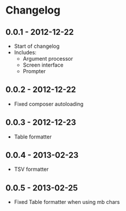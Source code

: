 # Changelog

## 0.0.1 - 2012-12-22
* Start of changelog
* Includes:
    - Argument processor
    - Screen interface
    - Prompter

## 0.0.2 - 2012-12-22
* Fixed composer autoloading

## 0.0.3 - 2012-12-23
* Table formatter

## 0.0.4 - 2013-02-23
* TSV formatter

## 0.0.5 - 2013-02-25
* Fixed Table formatter when using mb chars
